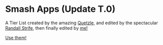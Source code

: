Smash Apps (Update T.0)
==========

A Tier List created by the amazing [Quetzle](jcal.zone), and edited by the spectacular [Randall Strife](https://github.com/RandallStrife), then finally edited by [me!](twitter.com/Trashisme_)

[Use them!](https://trashisme.github.io/smash-apps/)

[comment]: # (haha)
